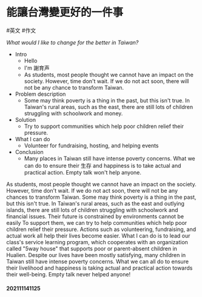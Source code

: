 # 能讓台灣變更好的一件事
#英文 #作文 

*What would I like to change for the better in Taiwan?*

- Intro
	- Hello
	- I'm 謝育声
	- As students, most people thought we cannot have an impact on the society. However, time don't wait. If we do not act soon, there will not be any chance to transform Taiwan.
- Problem description
	- Some may think poverty is a thing in the past, but this isn't true. In Taiwan's rural areas, such as the east, there are still lots of children struggling with schoolwork and money.
- Solution
	- Try to support communities which help poor children relief their pressure. 
- What I can do 
	- Volunteer for fundraising, hosting, and helping events
- Conclusion
	- Many places in Taiwan still have intense poverty concerns. What we can do to ensure their 生存 and happiness is to take actual and practical action. Empty talk won't help anyone.



As students, most people thought we cannot have an impact on the society. However, time don't wait. If we do not act soon, there will not be any chances to transform Taiwan. Some may think poverty is a thing in the past, but this isn't true. In Taiwan's rural areas, such as the east and outlying islands, there are still lots of children struggling with schoolwork and financial issues. Their future is constrained by environments cannot be easily  To support them, we can try to help communities which help poor children relief their pressure. Actions such as volunteering, fundraising, and actual work all help their lives become easier. What I can do is to lead our class's service learning program, which cooperates with an organization called "5way house" that supports poor or parent-absent children in Hualien. Despite our lives have been mostly satisfying, many children in Taiwan still have intense poverty concerns. What we can all do to ensure their livelihood and happiness is taking actual and practical action towards their well-being. Empty talk never helped anyone!


#### 202111141125

